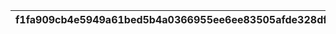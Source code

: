 |f1fa909cb4e5949a61bed5b4a0366955ee6ee83505afde328df29c5fb1613208|baee1d2389e8ce5dd007e3445eb4b3e12a8038557c604cf52ef514786b83666f|275586c37c87b8d8a1031b9abb6e4a0af646b9901cf93535e0dc492d161f5363|e60d6baface526f6d0214115cba25ef7b73ee988dc2cb87c979b5e873196f691|20f36d1a48de63b6a8496974aff57b7c590bcfe40fdd0abb73058ce35cc1973b|42dbdc9d67c6ff4c596400e010263b08e3cd1018cda46ec0850985a3147ccbcb|fc58603fffc8c538002410f644066e45489d7123c33249c6c211c54a5cb2a49b|8cd0e068bbff33756409299b3a8e67fbffbd8e8bca7b5ac2f0f1643c1bb601b3|38eba697348df950d4204fd4cf01cf268fa21b812061ec1bdeb16b1a12cd31be|979e161e7d97bba4d3e622c97214a35c0458b7a1d1899a2965e5055a5e698945|58171ddd598c5e76037c40b5773bec4e7f7c92de054e7f497f7738f6c686448a|c701874cb975dcb1793d568b68e0b9dafd4d346e7519fe6984e49b11f5196cd1|379389a8dc3d93db62206817efc43c894ceb3e86945f148d2dbf2bec46610ffd|c719f8f3e3ce1889b1ec1a1d0d80e98fe6c42be0a7c9aa265dc8ba7b6f6d55f9|
| --- | --- | --- | --- | --- | --- | --- | --- | --- | --- | --- | --- | --- | --- |